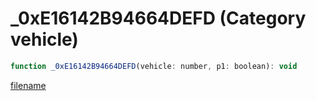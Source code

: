 # _0xE16142B94664DEFD (Category vehicle)

```js
function _0xE16142B94664DEFD(vehicle: number, p1: boolean): void
```

[filename](_0xE16142B94664DEFD_m.md ':include')